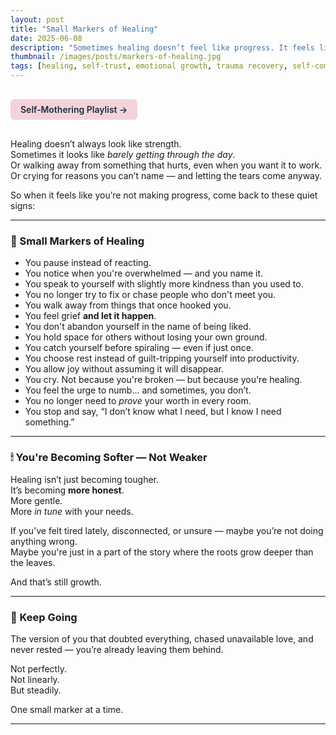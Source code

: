```yaml
---
layout: post
title: "Small Markers of Healing"
date: 2025-06-08
description: "Sometimes healing doesn’t feel like progress. It feels like exhaustion, doubt, or stillness. Here are some quiet signs you’re still moving forward — even when it doesn’t feel like it."
thumbnail: /images/posts/markers-of-healing.jpg
tags: [healing, self-trust, emotional growth, trauma recovery, self-compassion]
---
```


<a href="https://music.youtube.com/playlist?list=PLuO5E1rh5RqIzePJeOjdXo62gwnYJ748_&si=NvtF0mzI9Sx2IoPu&shuffle=1" 
   target="_blank" 
   class="back-button"
   style="display:inline-block; margin: 1rem auto; background-color: #F4D3D8; color: #1A2D41; padding: 0.5rem 1rem; border-radius: 6px; font-weight: 600; text-decoration: none;">
  Self‑Mothering Playlist →
</a>


Healing doesn’t always look like strength.  
Sometimes it looks like *barely getting through the day*.  
Or walking away from something that hurts, even when you want it to work.  
Or crying for reasons you can’t name — and letting the tears come anyway.

So when it feels like you’re not making progress, come back to these quiet signs:

---

### 🌿 Small Markers of Healing

- You pause instead of reacting.
- You notice when you're overwhelmed — and you name it.
- You speak to yourself with slightly more kindness than you used to.
- You no longer try to fix or chase people who don't meet you.
- You walk away from things that once hooked you.
- You feel grief **and let it happen**.
- You don't abandon yourself in the name of being liked.
- You hold space for others without losing your own ground.
- You catch yourself before spiraling — even if just once.
- You choose rest instead of guilt-tripping yourself into productivity.
- You allow joy without assuming it will disappear.
- You cry. Not because you're broken — but because you're healing.
- You feel the urge to numb... and sometimes, you don’t.
- You no longer need to *prove* your worth in every room.
- You stop and say, “I don’t know what I need, but I know I need something.”

---

### 🕯 You're Becoming Softer — Not Weaker

Healing isn’t just becoming tougher.  
It’s becoming **more honest**.  
More gentle.  
More *in tune* with your needs.

If you’ve felt tired lately, disconnected, or unsure — maybe you’re not doing anything wrong.  
Maybe you're just in a part of the story where the roots grow deeper than the leaves.

And that’s still growth.

---

### 💬 Keep Going

The version of you that doubted everything, chased unavailable love, and never rested — you’re already leaving them behind.

Not perfectly.  
Not linearly.  
But steadily.

One small marker at a time.


---
